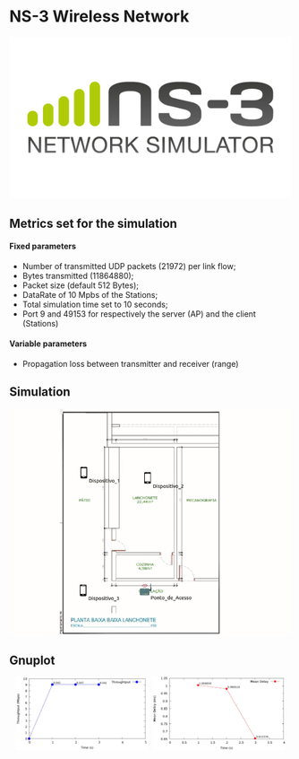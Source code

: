 <h1>NS-3 Wireless Network</h1>

<p align="center"><img src="./assets/ns-3.png"></p>


<h2>Metrics set for the simulation</h2>

<h4>Fixed parameters</h4>

- Number of transmitted UDP packets (21972) per link flow;
- Bytes transmitted (11864880);
- Packet size (default 512 Bytes);
- DataRate of 10 Mpbs of the Stations;
- Total simulation time set to 10 seconds;
- Port 9 and 49153 for respectively the server (AP) and the client (Stations)

<h4>Variable parameters</h4>

- Propagation loss between transmitter and receiver (range)

<h2>Simulation</h2>

<p align="center"><img src="./assets/rot_ns3_siml.gif"></p>

<h2>Gnuplot</h2>

<div style="display: flex; align-items: center; justify-content: center;">
  <img src="./assets/throughtput.jpg" alt="throughtput" style="margin-right: 4px; width:47%;" class="side-by-side">
  <img src="./assets/mean_delay.jpg" alt="mean delay" style="margin-left: 4px; width:47%;" class="side-by-side">
</div>
